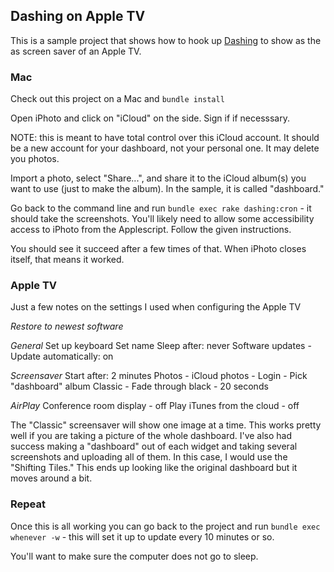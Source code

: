 ## Dashing on Apple TV

This is a sample project that shows how to hook up [Dashing](TODO) to show as the as screen saver of an Apple TV.

### Mac

Check out this project on a Mac and `bundle install`

Open iPhoto and click on "iCloud" on the side. Sign if if necesssary.

NOTE: this is meant to have total control over this iCloud account. It should be a new account for your dashboard, not your personal one. It may delete you photos.

Import a photo, select "Share...", and share it to the iCloud album(s) you want to use (just to make the album). In the sample, it is called "dashboard."

Go back to the command line and run `bundle exec rake dashing:cron` - it should take the screenshots. You'll likely need to allow some accessibility access to iPhoto from the Applescript. Follow the given instructions.

You should see it succeed after a few times of that. When iPhoto closes itself, that means it worked.

### Apple TV

Just a few notes on the settings I used when configuring the Apple TV

*Restore to newest software*

*General*
Set up keyboard
Set name
Sleep after: never
Software updates - Update automatically: on

*Screensaver*
Start after: 2 minutes
Photos - iCloud photos - Login - Pick "dashboard" album
Classic  - Fade through black - 20 seconds

*AirPlay*
Conference room display - off
Play iTunes from the cloud - off


The "Classic" screensaver will show one image at a time. This works pretty well if you are taking a picture of the whole dashboard. I've also had success making a "dashboard" out of each widget and taking several screenshots and uploading all of them. In this case, I would use the "Shifting Tiles." This ends up looking like the original dashboard but it moves around a bit.

### Repeat

Once this is all working you can go back to the project and run `bundle exec whenever -w` - this will set it up to update every 10 minutes or so.

You'll want to make sure the computer does not go to sleep.

